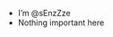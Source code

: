 - I’m @sEnzZze
- Nothing important here

<!---
Cr4w/Cr4w is a ✨ special ✨ repository because its `README.md` (this file) appears on your GitHub profile.
You can click the Preview link to take a look at your changes.
--->
